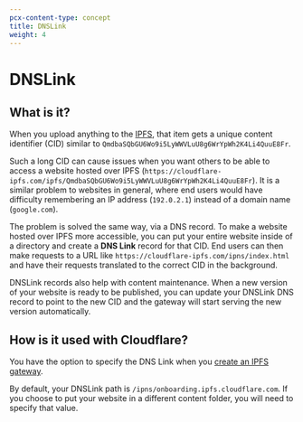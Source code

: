 ```yaml
---
pcx-content-type: concept
title: DNSLink
weight: 4
---
```


# DNSLink

## What is it?

When you upload anything to the [IPFS](/web3/ipfs-gateway/concepts/ipfs/), that item gets a unique content identifier (CID) similar to `QmdbaSQbGU6Wo9i5LyWWVLuU8g6WrYpWh2K4Li4QuuE8Fr`.

Such a long CID can cause issues when you want others to be able to access a website hosted over IPFS (`https://cloudflare-ipfs.com/ipfs/QmdbaSQbGU6Wo9i5LyWWVLuU8g6WrYpWh2K4Li4QuuE8Fr`). It is a similar problem to websites in general, where end users would have difficulty remembering an IP address (`192.0.2.1`) instead of a domain name (`google.com`).

The problem is solved the same way, via a DNS record. To make a website hosted over IPFS more accessible, you can put your entire website inside of a directory and create a **DNS Link** record for that CID. End users can then make requests to a URL like `https://cloudflare-ipfs.com/ipns/index.html` and have their requests translated to the correct CID in the background.

DNSLink records also help with content maintenance. When a new version of your website is ready to be published, you can update your DNSLink DNS record to point to the new CID and the gateway will start serving the new version automatically.

## How is it used with Cloudflare?

You have the option to specify the DNS Link when you [create an IPFS gateway](/web3/how-to/manage-gateways/#create-a-gateway).

By default, your DNSLink path is `/ipns/onboarding.ipfs.cloudflare.com`. If you choose to put your website in a different content folder, you will need to specify that value.